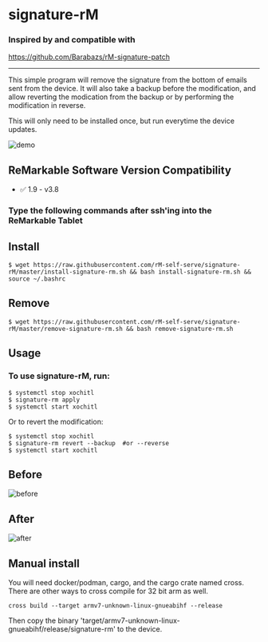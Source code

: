 # signature-rM

### Inspired by and compatible with
https://github.com/Barabazs/rM-signature-patch

---

This simple program will remove the signature from the bottom of emails sent from the device. It will also take a backup before the modification, and allow reverting the modication from the backup or by performing the modification in reverse.

This will only need to be installed once, but run everytime the device updates.

![demo](https://github.com/rM-self-serve/signature-rM/assets/122753594/59bb9621-af8c-4a33-a060-b0e0383053ba)


## ReMarkable Software Version Compatibility

- ✅ 1.9 - v3.8


### Type the following commands after ssh'ing into the ReMarkable Tablet

## Install


`$ wget https://raw.githubusercontent.com/rM-self-serve/signature-rM/master/install-signature-rm.sh && bash install-signature-rm.sh && source ~/.bashrc`


## Remove

`$ wget https://raw.githubusercontent.com/rM-self-serve/signature-rM/master/remove-signature-rm.sh && bash remove-signature-rm.sh`


## Usage

### To use signature-rM, run:

```
$ systemctl stop xochitl
$ signature-rm apply
$ systemctl start xochitl
```
Or to revert the modification:
```
$ systemctl stop xochitl
$ signature-rm revert --backup  #or --reverse
$ systemctl start xochitl
```

## Before
![before](https://github.com/rM-self-serve/Signature-rM/assets/122753594/5191e05b-d0a2-4e33-9aeb-f8bf16c3f847)

## After
![after](https://github.com/rM-self-serve/Signature-rM/assets/122753594/7ccc84f3-9602-47bb-b6f1-dc794f6901ef)

## Manual install

You will need docker/podman, cargo, and the cargo crate named cross. There are other ways to cross compile for 32 bit arm as well.

`cross build --target armv7-unknown-linux-gnueabihf --release`

Then copy the binary 'target/armv7-unknown-linux-gnueabihf/release/signature-rm' to the device.
